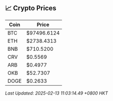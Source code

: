 ## 📈 Crypto Prices

| Coin | Price |
| ---- | ----- |
| BTC | $97496.6124 |
| ETH | $2738.4313 |
| BNB | $710.5200 |
| CRV | $0.5569 |
| ARB | $0.4977 |
| OKB | $52.7307 |
| DOGE | $0.2633 |

_Last Updated: 2025-02-13 11:03:14.49 +0800 HKT_